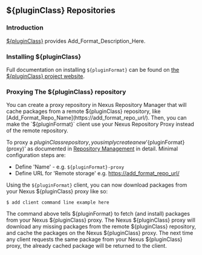 <!--

    Sonatype Nexus (TM) Open Source Version
    Copyright (c) 2019-present Sonatype, Inc.
    All rights reserved. Includes the third-party code listed at http://links.sonatype.com/products/nexus/oss/attributions.

    This program and the accompanying materials are made available under the terms of the Eclipse Public License Version 1.0,
    which accompanies this distribution and is available at http://www.eclipse.org/legal/epl-v10.html.

    Sonatype Nexus (TM) Professional Version is available from Sonatype, Inc. "Sonatype" and "Sonatype Nexus" are trademarks
    of Sonatype, Inc. Apache Maven is a trademark of the Apache Software Foundation. M2eclipse is a trademark of the
    Eclipse Foundation. All other trademarks are the property of their respective owners.

-->
## ${pluginClass} Repositories

### Introduction

[${pluginClass}](https://add_URL_To_Format_Info_Here/) provides Add_Format_Description_Here.

### Installing ${pluginClass}

Full documentation on installing `${pluginFormat}` can be found on [the ${pluginClass} project website](https://add_Format_Install_Info_URL/).

### Proxying The ${pluginClass} repository

You can create a proxy repository in Nexus Repository Manager that will cache packages from a remote ${pluginClass} repository, like
[Add_Format_Repo_Name](https://add_format_repo_url/). Then, you can make the `${pluginFormat}` client use your Nexus Repository Proxy 
instead of the remote repository.
 
To proxy a ${pluginClass} repository, you simply create a new '${pluginFormat} (proxy)' as documented in 
[Repository Management](https://help.sonatype.com/repomanager3/configuration/repository-management) in
detail. Minimal configuration steps are:

- Define 'Name' - e.g. `${pluginFormat}-proxy`
- Define URL for 'Remote storage' e.g. [https://add_format_repo_url/](https://add_format_repo_url/)

Using the `${pluginFormat}` client, you can now download packages from your Nexus ${pluginClass} proxy like so:

    $ add client command line example here
    
The command above tells ${pluginFormat} to fetch (and install) packages from your Nexus ${pluginClass} proxy. The Nexus ${pluginClass} proxy will 
download any missing packages from the remote ${pluginClass} repository, and cache the packages on the Nexus ${pluginClass} proxy.
The next time any client requests the same package from your Nexus ${pluginClass} proxy, the already cached package will
be returned to the client.
